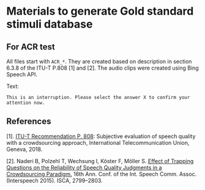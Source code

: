 # Materials to generate Gold standard stimuli database


## For ACR test
All files start with `ACR_*`. They are created based on description in section 6.3.8 of the ITU-T P.808 [1] and [2].
The audio clips were created using Bing Speech API. 

Text: 
```
This is an interruption. Please select the answer X to confirm your attention now.
```


## References
[1]. [ITU-T Recommendation P. 808](https://www.itu.int/rec/T-REC-P.808/en): Subjective evaluation of speech quality with a crowdsourcing approach, International Telecommunication Union, Geneva, 2018.

[2]. Naderi B, Polzehl T, Wechsung I, Köster F, Möller S. [Effect of Trapping Questions on the Reliability of Speech Quality Judgments in a Crowdsourcing Paradigm.](https://www.isca-speech.org/archive/interspeech_2015/papers/i15_2799.pdf) 16th Ann. Conf. of the Int. Speech Comm. Assoc. (Interspeech 2015). ISCA, 2799–2803.


 


